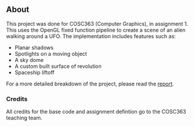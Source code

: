 ## About 
This project was done for COSC363 (Computer Graphics), in assignment 1. This uses the OpenGL fixed function pipeline to create a scene of an alien walking around a UFO. The implementation includes features such as:
- Planar shadows
- Spotlights on a moving object
- A sky dome
- A custom built surface of revolution
- Spaceship liftoff

For a more detailed breakdown of the project, please read the [report](https://github.com/slammywill/OpenGL-Ray-Tracer/blob/faf0eda1d50df021e2cbbb199831e5f1498f239e/swi126%20Assignment%202%20Report.pdf).

### Credits
All credits for the base code and assignment defintion go to the COSC363 teaching team.
